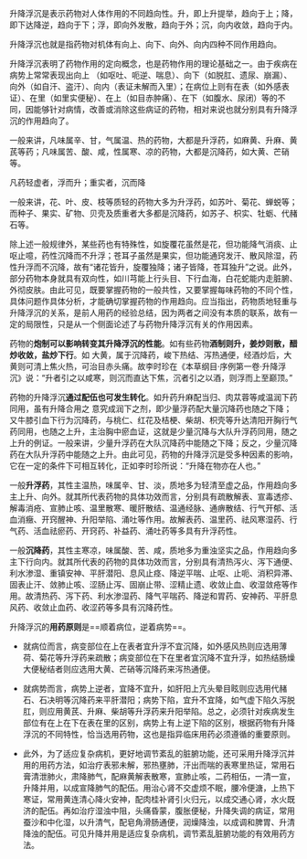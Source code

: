 升降浮沉是表示药物对人体作用的不同趋向性。升，即上升提举，趋向于上；降，即下达降逆，趋向于下；浮，即向外发散，趋向于外；沉，向内收敛，趋向于内。

升降浮沉也就是指药物对机体有向上、向下、向外、向内四种不同作用趋向。

升降浮沉表明了药物作用的定向概念，也是药物作用的理论基础之一。由于疾病在病势上常常表现出向上
（如呕吐、呃逆、喘息）、向下（如脱肛、遗尿、崩漏）、向外（如自汗、盗汗）、向内（表证未解而入里）；在病位上则有在表（如外感表证）、在里（如里实便秘）、在上（如目赤肿痛）、在下（如腹水、尿闭）等的不同，因能够针对病情，改善或消除这些病证的药物，相对来说也就分别具有升降浮沉的作用趋向了。

一般来讲，凡味属辛、甘，气属温、热的药物，大都是升浮药，如麻黄、升麻、黄芪等药；凡味属苦、酸、咸，性属寒、凉的药物，大都是沉降药，如大黄、芒硝等。

凡药轻虚者，浮而升；重实者，沉而降

一般来讲，花、叶、皮、枝等质轻的药物大多为升浮药，如苏叶、菊花、蝉蜕等；
而种子、果实、矿物、贝壳及质重者大多都是沉降药，如苏子、枳实、牡蛎、代赭石等。

除上述一般规律外，某些药也有特殊性，如旋覆花虽然是花，但功能降气消痰、止呕止噫，药性沉降而不升浮；苍耳子虽然是果实，但功能通窍发汗、散风除湿，药性升浮而不沉降，故有“诸花皆升，旋覆独降；诸子皆降，苍耳独升”之说。此外，部分药物本身就具有双向性，如川芎能上行头目、下行血海，白花蛇能内走脏腑、外彻皮肤。由此可见，既要掌握药物的一般共性，又要掌握每味药物的不同个性，具体问题作具体分析，才能确切掌握药物的作用趋向。应当指出，药物质地轻重与升降浮沉的关系，是前人用药的经验总结，因为两者之间没有本质的联系，故有一定的局限性，只是从一个侧面论述了与药物升降浮沉有关的作用因素。


药物的**炮制可以影响转变其升降浮沉的性能**。如有些药物**酒制则升，姜炒则散，醋炒收敛，盐炒下行**。如
大黄，属于沉降药，峻下热结、泻热通便，经酒炒后，大黄则可清上焦火热，可治目赤头痛。故李时珍在《本草纲目·序例第一卷·升降浮沉》说：“升者引之以咸寒，则沉而直达下焦，沉者引之以酒，则浮而上至巅顶。”


药物的升降浮沉**通过配伍也可发生转化**。如升药升麻配当归、肉苁蓉等咸温润下药同用，虽有升降合用之
意究成润下之剂，即少量浮药配大量沉降药也随之下降；又牛膝引血下行为沉降药，与桃仁、红花及桔梗、柴胡、枳壳等升达清阳开胸行气药同用，也随之上升，主治胸中瘀血证，这就是少量沉降与大队升浮药同用，随之上升的例证。一般来讲，少量升浮药在大队沉降药中能随之下降；反之，少量沉降药在大队升浮药中能随之上升。由此可见，药物的升降浮沉是受多种因素的影响，它在一定的条件下可相互转化，正如李时珍所说：“升降在物亦在人也。”


一般**升浮药**，其性主温热，味属辛、甘、淡，质地多为轻清至虚之品，作用趋向多主上升、向外。就其所代表药物的具体功效而言，分别具有疏散解表、宣毒透疹、解毒消疮、宣肺止咳、温里散寒、暖肝散结、温通经脉、通痹散结、行气开郁、活血消癥、开窍醒神、升阳举陷、涌吐等作用。故解表药、温里药、祛风寒湿药、行气药、活血祛瘀药、开窍药、补益药、涌吐药等多具有升浮药性。

一般**沉降药**，其性主寒凉，味属酸、苦、咸，质地多为重浊坚实之品，作用趋向多主下行向内。就其所代表的药物的具体功效而言，分别具有清热泻火、泻下通便、利水渗湿、重镇安神、平肝潜阳、息风止痉、降逆平喘、止呕、止呃、消积异滞、固表止汗、敛肺止咳、涩肠止泻、固崩止带、涩精止遗、收敛止血、收湿敛疮等作用。故清热药、泻下药、利水渗湿药、降气平喘药、降逆和胃药、安神药、平肝息风药、收敛止血药、收涩药等多具有沉降药性。



升降浮沉的**用药原则**是==顺着病位，逆着病势==。
- 就病位而言，病变部位在上在表者宜升浮不宜沉降，如外感风热则应选用薄荷、菊花等升浮药来疏散；病变部位在下在里者宜沉降不宜升浮，如热结肠燥大便秘结者则应选用大黄、芒硝等沉降药来泻热通便。
- 就病势而言，病势上逆者，宜降不宜升，如肝阳上亢头晕目眩则应选用代赭石、石决明等沉降药来平肝潜阳；病势下陷，宜升不宜降，如气虚下陷久泻脱肛，则应用黄芪、升麻、柴胡等升浮药来升阳举陷。总之，必须针对疾病发生部位有在上在下在表在里的区别，病势上有上逆下陷的区别，根据药物有升降浮沉的不同特性，恰当选用药物，这也是指异临床用药必须遵循的重要原则。

- 此外，为了适应复杂病机，更好地调节紊乱的脏腑功能，还可采用升降浮沉并用的用药方法，如治疗表邪未解，邪热壅肺，汗出而喘的表寒里热证，常用石膏清泄肺火，肃降肺气，配麻黄解表散寒，宣肺止咳，二药相伍，一清一宣，升降并用，以成宣降肺气的配伍。用治心肾不交虚烦不眠，腰冷便溏，上热下寒证，常用黄连清心降火安神，配肉桂补肾引火归元，以成交通心肾，水火既济的配伍。再如治疗湿浊中阻，头痛昏蒙，腹胀便秘，升降失调的病证，常用蚕沙和中化湿，以升清气，配皂角滑肠通便，润燥降浊，以成调和脾胃、升清降浊的配伍。可见升降并用是适应复杂病机，调节紊乱脏腑功能的有效用药方法。









